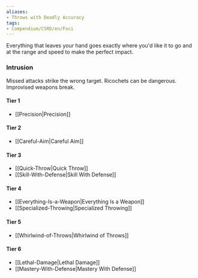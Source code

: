 ```yaml
---  
aliases:  
- Throws with Deadly Accuracy  
tags:  
- Compendium/CSRD/en/Foci  
---
```

  
Everything that leaves your hand goes exactly where you'd like it to go and at the range and speed to make the perfect impact.  
 ### Intrusion  
Missed attacks strike the wrong target. Ricochets can be dangerous. Improvised weapons break.
  
#### Tier 1  
* [[Precision|Precision]]  
#### Tier 2  
  
* [[Careful-Aim|Careful Aim]]  
#### Tier 3  
  
  - [[Quick-Throw|Quick Throw]]  
  - [[Skill-With-Defense|Skill With Defense]]  
#### Tier 4  
  
* [[Everything-Is-a-Weapon|Everything Is a Weapon]]  
* [[Specialized-Throwing|Specialized Throwing]]  
#### Tier 5  
  
* [[Whirlwind-of-Throws|Whirlwind of Throws]]  
#### Tier 6  
  
  - [[Lethal-Damage|Lethal Damage]]  
  - [[Mastery-With-Defense|Mastery With Defense]]  
